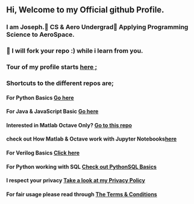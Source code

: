 ##  Hi, Welcome to my Official github Profile.

 ###  **I am Joseph**.👀 CS & Aero Undergrad👋 Applying Programming Science to AeroSpace.

  ###  🌱  I will fork your repo :) while i learn from you.

  ###  Tour of my profile starts <a href="https://github.com/josephkb87">here ;</a> 

 ###  Shortcuts to the different repos are; 

 ####   For Python Basics  <a href="https://github.com/josephkb87/PythonBasics"> Go here</a> 

 ####  For Java & JavaScript Basic <a href="https://github.com/josephkb87/Java_JS_Basics_n_Projects">Go here</a> 

  ####  Interested in Matlab Octave Only? <a href="https://github.com/josephkb87/Matlab_Octave">Go to this repo</a> 

  ####  check out How Matlab & Octave work with Jupyter Notebooks<a href="https://github.com/josephkb87/JuMatOct">here</a> 

  ####   For Verilog Basics <a href="https://github.com/josephkb87/VerilogBasics">Click here</a> 

####   For Python working with SQL <a href="https://github.com/josephkb87/PySQLDB">Check out PythonSQL Basics</a> 
 

####  I respect your privacy <a href="https://www.privacypolicygenerator.info/">Take a look at my Privacy Policy</a> 
  
  ####  For fair usage please read through <a href="https://www.termsandconditionsgenerator.com/live.php?token=KlLRN36WWN5xtwgjex6GHzRi595mJs7U">The Terms & Conditions</a> 

  <!---
  josephkb87/josephkb87 is a ✨ special ✨ repository because its `README.md` (this file) appears on your GitHub profile.
  You can click the Preview link to take a look at your changes.
  --->




